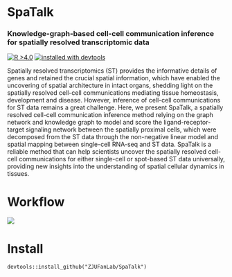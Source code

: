 # SpaTalk
### Knowledge-graph-based cell-cell communication inference for spatially resolved transcriptomic data

[![R >4.0](https://img.shields.io/badge/R-%3E%3D4.0-brightgreen)](https://www.r-project.org/) <a href='#devtools'>![installed with devtools](https://img.shields.io/badge/installed%20with-devtools-blue)</a> 

Spatially resolved transcriptomics (ST) provides the informative details of genes and retained the crucial spatial information, which have enabled the uncovering of spatial architecture in intact organs, shedding light on the spatially resolved cell-cell communications mediating tissue homeostasis, development and disease. However, inference of cell-cell communications for ST data remains a great challenge. Here, we present SpaTalk, a spatially resolved cell-cell communication inference method relying on the graph network and knowledge graph to model and score the ligand-receptor-target signaling network between the spatially proximal cells, which were decomposed from the ST data through the non-negative linear model and spatial mapping between single-cell RNA-seq and ST data. SpaTalk is a reliable method that can help scientists uncover the spatially resolved cell-cell communications for either single-cell or spot-based ST data universally, providing new insights into the understanding of spatial cellular dynamics in tissues.

# Workflow
<img src='https://github.com/ZJUFanLab/SpaTalk/blob/main/img/SpaTalk.svg'>

# <a name='devtools'>Install</a>
```
devtools::install_github("ZJUFanLab/SpaTalk")
```

